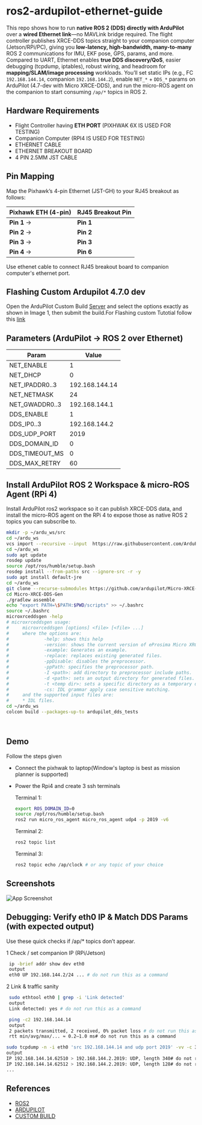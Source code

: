 # ros2-ardupilot-ethernet-guide

This repo shows how to run **native ROS 2 (DDS) directly with ArduPilot** over a **wired Ethernet link**—no MAVLink bridge required. The flight controller publishes XRCE-DDS topics straight to your companion computer (Jetson/RPi/PC), giving you **low-latency, high-bandwidth, many-to-many** ROS 2 communications for IMU, EKF pose, GPS, params, and more. Compared to UART, Ethernet enables **true DDS discovery/QoS**, easier debugging (tcpdump, iptables), robust wiring, and headroom for **mapping/SLAM/image processing** workloads. You’ll set static IPs (e.g., FC `192.168.144.14`, companion `192.168.144.2`), enable `NET_*` + `DDS_*` params on ArduPilot (4.7-dev with Micro XRCE-DDS), and run the micro-ROS agent on the companion to start consuming `/ap/*` topics in ROS 2.



## Hardware Requirements

- Flight Controller having **ETH PORT** (PIXHWAK 6X IS USED FOR TESTING)
- Companion Computer (RPI4 IS USED FOR TESTING)
- ETHERNET CABLE
- ETHERNET BREAKOUT BOARD
- 4 PIN 2.5MM JST CABLE




## Pin Mapping

Map the Pixhawk’s 4-pin Ethernet (JST-GH) to your RJ45 breakout as follows:

| Pixhawk ETH (4-pin) | RJ45 Breakout Pin |
| ------------------- | ----------------- |
| **Pin 1** →         | **Pin 1**         |
| **Pin 2** →         | **Pin 2**         |
| **Pin 3** →         | **Pin 3**         |
| **Pin 4** →         | **Pin 6**         |

Use ethenet cable to connect RJ45 breakout board to companion computer's ethernet port.




## Flashing Custom Ardupilot 4.7.0 dev

Open the ArduPilot Custom Build [Server](https://custom.ardupilot.org/add_build) and select the options exactly as shown in Image 1, then submit the build.For Flashing custom Tutotial follow this [link](https://ardupilot.org/planner/docs/common-loading-firmware-onto-pixhawk.html)



## Parameters (ArduPilot → ROS 2 over Ethernet)

| Param | Value |
|---|---|
| NET_ENABLE | 1 |
| NET_DHCP | 0 |
| NET_IPADDR0..3 | 192.168.144.14 |
| NET_NETMASK | 24 |
| NET_GWADDR0..3 | 192.168.144.1 |
| DDS_ENABLE | 1 |
| DDS_IP0..3 | 192.168.144.2 |  companion’s eth0 (your RPi/Jetson)
| DDS_UDP_PORT | 2019 |  agent port (use same below)
| DDS_DOMAIN_ID | 0 |  ROS2 DOMAIN ID
| DDS_TIMEOUT_MS | 0 | for infinite try
| DDS_MAX_RETRY | 60 |


## Install ArduPilot ROS 2 Workspace & micro-ROS Agent (RPi 4)

Install ArduPilot ros2 workspace so it can publish XRCE-DDS data, and install the micro-ROS agent on the RPi 4 to expose those as native ROS 2 topics you can subscribe to.


```bash
mkdir -p ~/ardu_ws/src
cd ~/ardu_ws
vcs import --recursive --input  https://raw.githubusercontent.com/ArduPilot/ardupilot/master/Tools/ros2/ros2.repos src
cd ~/ardu_ws
sudo apt update
rosdep update
source /opt/ros/humble/setup.bash
rosdep install --from-paths src --ignore-src -r -y
sudo apt install default-jre
cd ~/ardu_ws
git clone --recurse-submodules https://github.com/ardupilot/Micro-XRCE-DDS-Gen.git
cd Micro-XRCE-DDS-Gen
./gradlew assemble
echo "export PATH=\$PATH:$PWD/scripts" >> ~/.bashrc
source ~/.bashrc
microxrceddsgen -help
# microxrceddsgen usage:
#     microxrceddsgen [options] <file> [<file> ...]
#     where the options are:
#             -help: shows this help
#             -version: shows the current version of eProsima Micro XRCE-DDS Gen.
#             -example: Generates an example.
#             -replace: replaces existing generated files.
#             -ppDisable: disables the preprocessor.
#             -ppPath: specifies the preprocessor path.
#             -I <path>: add directory to preprocessor include paths.
#             -d <path>: sets an output directory for generated files.
#             -t <temp dir>: sets a specific directory as a temporary directory.
#             -cs: IDL grammar apply case sensitive matching.
#     and the supported input files are:
#     * IDL files.
cd ~/ardu_ws
colcon build --packages-up-to ardupilot_dds_tests

  
```
    
## Demo

Follow the steps given

- Connect the pixhwak to laptop(Window's laptop is best as mission planner is supported)


- Power the Rpi4 and create 3 ssh terminals

  Terminal 1:
  ```bash
  export ROS_DOMAIN_ID=0
  source /opt/ros/humble/setup.bash
  ros2 run micro_ros_agent micro_ros_agent udp4 -p 2019 -v6

  ```
  Terminal 2:
  ```bash
  ros2 topic list
  ```
  Terminal 3:
  ```bash
  ros2 topic echo /ap/clock # or any topic of your choice
  ```


## Screenshots

![App Screenshot](https://via.placeholder.com/468x300?text=App+Screenshot+Here)


## Debugging: Verify eth0 IP & Match DDS Params (with expected output)
Use these quick checks if /ap/* topics don’t appear.

1 Check / set companion IP (RPi/Jetson)
```bash
 ip -brief addr show dev eth0
 output
 eth0 UP 192.168.144.2/24 ... # do not run this as a command

  ```

2 Link & traffic sanity
```bash
 sudo ethtool eth0 | grep -i 'Link detected'
 output
 Link detected: yes # do not run this as a command

 ping -c2 192.168.144.14
 output
 2 packets transmitted, 2 received, 0% packet loss # do not run this as a command
 rtt min/avg/max/... ≈ 0.2–1.0 ms# do not run this as a command

sudo tcpdump -n -i eth0 'src 192.168.144.14 and udp port 2019' -vv -c 3
output
IP 192.168.144.14.62510 > 192.168.144.2.2019: UDP, length 340# do not run this as a command
IP 192.168.144.14.62512 > 192.168.144.2.2019: UDP, length 128# do not run this as a command
...


  ```

## References
- [ROS2](https://docs.ros.org/en/humble/Installation/Ubuntu-Install-Debs.html)
- [ARDUPILOT](https://ardupilot.org/dev/docs/ros2-over-ethernet.html)
- [CUSTOM BUILD](https://custom.ardupilot.org/add_build)

